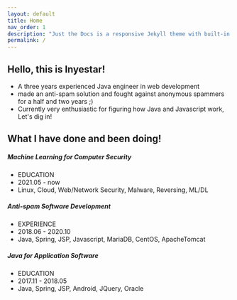 ```yaml
---
layout: default
title: Home
nav_order: 1
description: "Just the Docs is a responsive Jekyll theme with built-in search that is easily customizable and hosted on GitHub Pages."
permalink: /
---
```


## Hello, this is Inyestar!
- A three years experienced Java engineer in web development
- made an anti-spam solution and fought against anonymous spammers for a half and two years ;)
- Currently very enthusiastic for figuring how Java and Javascript work, Let's dig in!

## What I have done and been doing!
##### Machine Learning for Computer Security
  - EDUCATION
  - 2021.05 - now
  - Linux, Cloud, Web/Network Security, Malware, Reversing, ML/DL

##### Anti-spam Software Development
  - EXPERIENCE
  - 2018.06 - 2020.10
  - Java, Spring, JSP, Javascript, MariaDB, CentOS, ApacheTomcat

##### Java for Application Software
  - EDUCATION
  - 2017.11 - 2018.05
  - Java, Spring, JSP, Android, JQuery, Oracle
